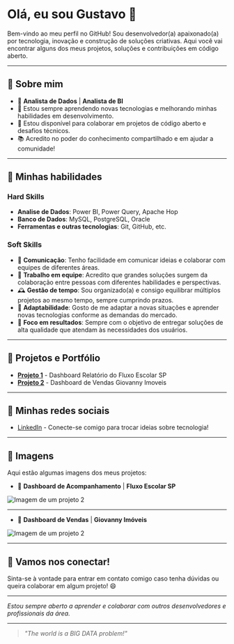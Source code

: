 # Olá, eu sou Gustavo 👋

Bem-vindo ao meu perfil no GitHub! Sou desenvolvedor(a) apaixonado(a) por tecnologia, inovação e construção de soluções criativas. Aqui você vai encontrar alguns dos meus projetos, soluções e contribuições em código aberto.

---

## 🔹 Sobre mim

- 🚀 **Analista de Dados** | **Analista de BI**
- 🌱 Estou sempre aprendendo novas tecnologias e melhorando minhas habilidades em desenvolvimento.
- 💬 Estou disponível para colaborar em projetos de código aberto e desafios técnicos.
- 📚 Acredito no poder do conhecimento compartilhado e em ajudar a comunidade!

---

## 🔹 Minhas habilidades
### Hard Skills

- **Analise de Dados**: Power BI, Power Query, Apache Hop
- **Banco de Dados**: MySQL, PostgreSQL, Oracle
- **Ferramentas e outras tecnologias**: Git, GitHub, etc.
  
### Soft Skills
- 🤝 **Comunicação**: Tenho facilidade em comunicar ideias e colaborar com equipes de diferentes áreas.
- 🧩 **Trabalho em equipe**: Acredito que grandes soluções surgem da colaboração entre pessoas com diferentes habilidades e perspectivas.
- 🕰️ **Gestão de tempo**: Sou organizado(a) e consigo equilibrar múltiplos projetos ao mesmo tempo, sempre cumprindo prazos.
- 🔄 **Adaptabilidade**: Gosto de me adaptar a novas situações e aprender novas tecnologias conforme as demandas do mercado.
- 🎯 **Foco em resultados**: Sempre com o objetivo de entregar soluções de alta qualidade que atendam às necessidades dos usuários.

---

## 🔹 Projetos e Portfólio

- [**Projeto 1**](https://app.powerbi.com/view?r=eyJrIjoiODc1ZjdiMjMtZWViMi00YmQzLWI0NTktY2QxZDhiOTY1NTM1IiwidCI6ImIxMDUxYzRiLTNiOTQtNDFhYi05NDQxLWU3M2E3MjM0MmZkZCJ9&pageName=0162957c48c9e50c0b47) - Dashboard Relatório do Fluxo Escolar SP
- [**Projeto 2**](https://app.powerbi.com/view?r=eyJrIjoiYzMzOGY1YWQtNTNiNy00MGM2LWJhNWQtNWRiNmZkNGVhYjkxIiwidCI6ImIxMDUxYzRiLTNiOTQtNDFhYi05NDQxLWU3M2E3MjM0MmZkZCJ9&pageName=046a72da07c055dd5ee4) - Dashboard de Vendas Giovanny Imoveis

---

## 🔹 Minhas redes sociais

- [LinkedIn](https://www.linkedin.com/in/gustavo-rocha-0a988a24a/) - Conecte-se comigo para trocar ideias sobre tecnologia!

---

## 🔹 Imagens

Aqui estão algumas imagens dos meus projetos:

- 🚀 **Dashboard de Acompanhamento** | **Fluxo Escolar SP**
 
![Imagem de um projeto 2](https://i.ibb.co/TD87qCdY/Captura-de-tela-2025-08-19-103220.png)

---


- 🚀 **Dashboard de Vendas** | **Giovanny Imóveis**
 
![Imagem de um projeto 2](https://i.ibb.co/BVz3Khxg/Captura-de-tela-2025-08-19-103525.png)

---

## 🔹 Vamos nos conectar!

Sinta-se à vontade para entrar em contato comigo caso tenha dúvidas ou queira colaborar em algum projeto! 😄

---

*Estou sempre aberto a aprender e colaborar com outros desenvolvedores e profissionais da área.*

---

> _"The world is a BIG DATA problem!"_
